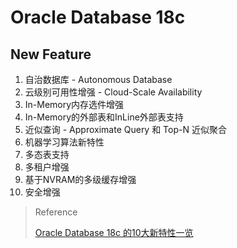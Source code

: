 # Oracle Database 18c

## New Feature

1. 自治数据库 - Autonomous Database
1. 云级别可用性增强 - Cloud-Scale Availability
1. In-Memory内存选件增强
1. In-Memory的外部表和InLine外部表支持
1. 近似查询 - Approximate Query 和 Top-N 近似聚合
1. 机器学习算法新特性
1. 多态表支持
1. 多租户增强
1. 基于NVRAM的多级缓存增强
1. 安全增强

> Reference
>
> [Oracle Database 18c 的10大新特性一览](https://mp.weixin.qq.com/s/qmSNFd6Oh7Cc4BvRixmdHw)